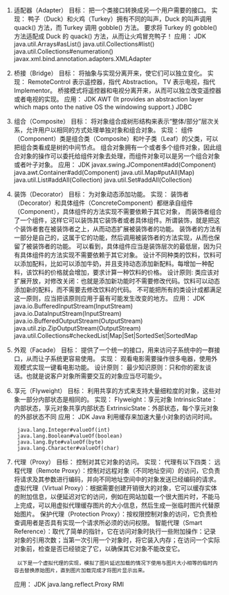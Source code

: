 1. 适配器（Adapter）
    目标：
        把一个类接口转换成另一个用户需要的接口。
    实现：
        鸭子（Duck）和火鸡（Turkey）拥有不同的叫声，Duck 的叫声调用 quack() 方法，而 Turkey 调用 gobble() 方法。
        要求将 Turkey 的 gobble() 方法适配成 Duck 的 quack() 方法，从而让火鸡冒充鸭子！
    应用：
        JDK
        java.util.Arrays#asList()
        java.util.Collections#list()
        java.util.Collections#enumeration()
        javax.xml.bind.annotation.adapters.XMLAdapter     
   
2. 桥接（Bridge）
    目标：
        将抽象与实现分离开来，使它们可以独立变化。
    实现：
        RemoteControl 表示遥控器，指代 Abstraction。
        TV 表示电视，指代 Implementor。
        桥接模式将遥控器和电视分离开来，从而可以独立改变遥控器或者电视的实现。
    应用：
        JDK
        AWT (It provides an abstraction layer which maps onto the native OS the windowing support.)
        JDBC

3. 组合（Composite）
    目标：
        将对象组合成树形结构来表示“整体/部分”层次关系，允许用户以相同的方式处理单独对象和组合对象。
    实现：
        组件（Component）类是组合类（Composite）和叶子类（Leaf）的父类，可以把组合类看成是树的中间节点。
        组合对象拥有一个或者多个组件对象，因此组合对象的操作可以委托给组件对象去处理，而组件对象可以是另一个组合对象或者叶子对象。
    应用：
        JDK
        javax.swing.JComponent#add(Component)
        java.awt.Container#add(Component)
        java.util.Map#putAll(Map)
        java.util.List#addAll(Collection)
        java.util.Set#addAll(Collection)
        
4. 装饰（Decorator）
    目标：
        为对象动态添加功能。
    实现：
        装饰者（Decorator）和具体组件（ConcreteComponent）都继承自组件（Component），具体组件的方法实现不需要依赖于其它对象，
        而装饰者组合了一个组件，这样它可以装饰其它装饰者或者具体组件。所谓装饰，就是把这个装饰者套在被装饰者之上，从而动态扩展被装饰者的功能。
        装饰者的方法有一部分是自己的，这属于它的功能，然后调用被装饰者的方法实现，从而也保留了被装饰者的功能。
        可以看到，具体组件应当是装饰层次的最低层，因为只有具体组件的方法实现不需要依赖于其它对象。
        设计不同种类的饮料，饮料可以添加配料，比如可以添加牛奶，并且支持动态添加新配料。每增加一种配料，该饮料的价格就会增加，要求计算一种饮料的价格。
    设计原则:
        类应该对扩展开放，对修改关闭：也就是添加新功能时不需要修改代码。饮料可以动态添加新的配料，而不需要去修改饮料的代码。
        不可能把所有的类设计成都满足这一原则，应当把该原则应用于最有可能发生改变的地方。
    应用：
        JDK
        java.io.BufferedInputStream(InputStream)
        java.io.DataInputStream(InputStream)
        java.io.BufferedOutputStream(OutputStream)
        java.util.zip.ZipOutputStream(OutputStream)
        java.util.Collections#checkedList|Map|Set|SortedSet|SortedMap  

5. 外观（Facade）
    目标：
        提供了一个统一的接口，用来访问子系统中的一群接口，从而让子系统更容易使用。
    实现：
        观看电影需要操作很多电器，使用外观模式实现一键看电影功能。
    设计原则：
        最少知识原则：只和你的密友谈话。也就是说客户对象所需要交互的对象应当尽可能少。
        
6. 享元（Flyweight）
    目标：
        利用共享的方式来支持大量细粒度的对象，这些对象一部分内部状态是相同的。
    实现：
        Flyweight：享元对象
        IntrinsicState：内部状态，享元对象共享内部状态
        ExtrinsicState：外部状态，每个享元对象的外部状态不同
    应用：
        JDK
        Java 利用缓存来加速大量小对象的访问时间。
     
        java.lang.Integer#valueOf(int)
        java.lang.Boolean#valueOf(boolean)
        java.lang.Byte#valueOf(byte)
        java.lang.Character#valueOf(char)
        
7. 代理（Proxy）
    目标：
        控制对其它对象的访问。
    实现：
        代理有以下四类：
        远程代理（Remote Proxy）：控制对远程对象（不同地址空间）的访问，它负责将请求及其参数进行编码，并向不同地址空间中的对象发送已经编码的请求。
        虚拟代理（Virtual Proxy）：根据需要创建开销很大的对象，它可以缓存实体的附加信息，以便延迟对它的访问，例如在网站加载一个很大图片时，不能马上完成，可以用虚拟代理缓存图片的大小信息，然后生成一张临时图片代替原始图片。
        保护代理（Protection Proxy）：按权限控制对象的访问，它负责检查调用者是否具有实现一个请求所必须的访问权限。
        智能代理（Smart Reference）：取代了简单的指针，它在访问对象时执行一些附加操作：记录对象的引用次数；当第一次引用一个对象时，将它装入内存；在访问一个实际对象前，检查是否已经锁定了它，以确保其它对象不能改变它。
    
        以下是一个虚拟代理的实现，模拟了图片延迟加载的情况下使用与图片大小相等的临时内容去替换原始图片，直到图片加载完成才将图片显示出来。
    应用：
        JDK
        java.lang.reflect.Proxy
        RMI        
